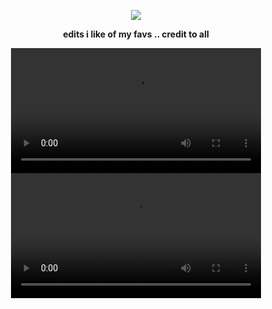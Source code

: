 
<p align="center" width="100%">
    <img src="https://komarev.com/ghpvc/?username=NxAou&style=for-the-badge&label=✧✦&color=000000"> 
<p align="center" 
 <p align="center"><strong> edits i like of my favs .. credit to all
</p>
<div align="center">
  <video src="https://github.com/user-attachments/assets/cfa5b148-59cf-4e0e-a299-a8771be64655" width="400" />
      </div>
  <div align="center">
    <video src="https://github.com/user-attachments/assets/9c258978-8daf-484c-a92d-8e9041904347" width="400" />
</div>


